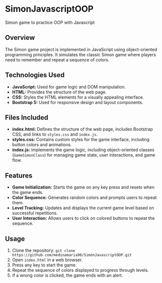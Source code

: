 # SimonJavascriptOOP
Simon game to practice OOP with Javascript

## Overview

The Simon game project is implemented in JavaScript using object-oriented programming principles. It simulates the classic Simon game where players need to remember and repeat a sequence of colors.

## Technologies Used

- **JavaScript:** Used for game logic and DOM manipulation.
- **HTML:** Provides the structure of the web page.
- **CSS:** Styles the HTML elements for a visually appealing interface.
- **Bootstrap 5:** Used for responsive design and layout components.

## Files Included

- **index.html:** Defines the structure of the web page, includes Bootstrap CSS, and links to `styles.css` and `index.js`.
- **styles.css:** Contains custom styles for the game interface, including button colors and animations.
- **index.js:** Implements the game logic, including object-oriented classes (`GameSimonClass`) for managing game state, user interactions, and game flow.

## Features

- **Game Initialization:** Starts the game on any key press and resets when the game ends.
- **Color Sequence:** Generates random colors and prompts users to repeat them.
- **Level Tracking:** Updates and displays the current game level based on successful repetitions.
- **User Interaction:** Allows users to click on colored buttons to repeat the sequence.

## Usage

1. Clone the repository: `git clone https://github.com/medinamaria90/SimonJavascriptOOP.git`
2. Open `index.html` in a web browser.
3. Press any key to start the game.
4. Repeat the sequence of colors displayed to progress through levels.
5. If a wrong color is clicked, the game ends with an alert.
